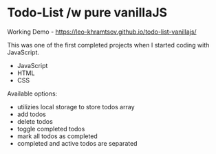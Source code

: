 # Todo-List /w pure vanillaJS

Working Demo - https://leo-khramtsov.github.io/todo-list-vanillajs/

This was one of the first completed projects when I started coding with JavaScript.

* JavaScript
* HTML
* CSS

Available options:

- utilizies local storage to store todos array
- add todos
- delete todos
- toggle completed todos
- mark all todos as completed
- completed and active todos are separated
